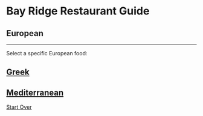 # Bay Ridge Restaurant Guide
## European
---
Select a specific European food:
## [Greek](greek.md) 
## [Mediterranean](Mediterranean.md)
[Start Over](../home.md)